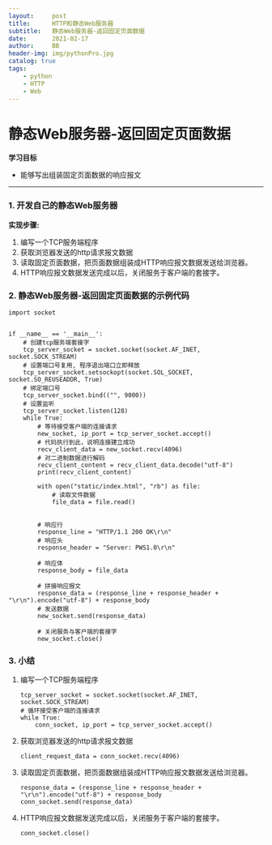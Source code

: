 ```yaml
---
layout:     post
title:      HTTP和静态Web服务器
subtitle:   静态Web服务器-返回固定页面数据 
date:       2021-02-17
author:     BB
header-img: img/pythonPro.jpg
catalog: true
tags:
    - python
    - HTTP
    - Web
---
```



静态Web服务器-返回固定页面数据 
==============================

**学习目标**

-   能够写出组装固定页面数据的响应报文

* * * * *

### 1. 开发自己的静态Web服务器 

**实现步骤:**

1.  编写一个TCP服务端程序
2.  获取浏览器发送的http请求报文数据
3.  读取固定页面数据，把页面数据组装成HTTP响应报文数据发送给浏览器。
4.  HTTP响应报文数据发送完成以后，关闭服务于客户端的套接字。

### 2. 静态Web服务器-返回固定页面数据的示例代码 

    import socket


    if __name__ == '__main__':
        # 创建tcp服务端套接字
        tcp_server_socket = socket.socket(socket.AF_INET, socket.SOCK_STREAM)
        # 设置端口号复用, 程序退出端口立即释放
        tcp_server_socket.setsockopt(socket.SOL_SOCKET, socket.SO_REUSEADDR, True)
        # 绑定端口号
        tcp_server_socket.bind(("", 9000))
        # 设置监听
        tcp_server_socket.listen(128)
        while True:
            # 等待接受客户端的连接请求
            new_socket, ip_port = tcp_server_socket.accept()
            # 代码执行到此，说明连接建立成功
            recv_client_data = new_socket.recv(4096)
            # 对二进制数据进行解码
            recv_client_content = recv_client_data.decode("utf-8")
            print(recv_client_content)

            with open("static/index.html", "rb") as file:
                # 读取文件数据
                file_data = file.read()


            # 响应行
            response_line = "HTTP/1.1 200 OK\r\n"
            # 响应头
            response_header = "Server: PWS1.0\r\n"

            # 响应体
            response_body = file_data

            # 拼接响应报文
            response_data = (response_line + response_header + "\r\n").encode("utf-8") + response_body
            # 发送数据
            new_socket.send(response_data)

            # 关闭服务与客户端的套接字
            new_socket.close()

### 3. 小结 

1.  编写一个TCP服务端程序

        tcp_server_socket = socket.socket(socket.AF_INET, socket.SOCK_STREAM)
        # 循环接受客户端的连接请求
        while True:
            conn_socket, ip_port = tcp_server_socket.accept()

2.  获取浏览器发送的http请求报文数据

        client_request_data = conn_socket.recv(4096)

3.  读取固定页面数据，把页面数据组装成HTTP响应报文数据发送给浏览器。

        response_data = (response_line + response_header + "\r\n").encode("utf-8") + response_body
        conn_socket.send(response_data)

4.  HTTP响应报文数据发送完成以后，关闭服务于客户端的套接字。

        conn_socket.close()

